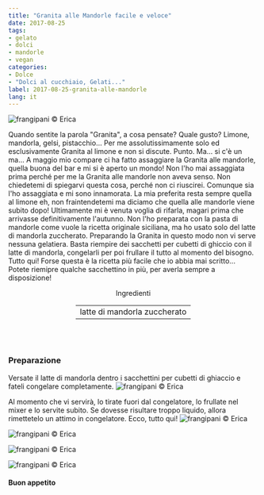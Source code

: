 ```yaml
---
title: "Granita alle Mandorle facile e veloce"
date: 2017-08-25
tags:
- gelato
- dolci
- mandorle
- vegan
categories:
- Dolce
- "Dolci al cucchiaio, Gelati..."
label: 2017-08-25-granita-alle-mandorle
lang: it 
---
```

![](header.jpg "frangipani © Erica")

Quando sentite la parola "Granita", a cosa pensate? Quale gusto? Limone, mandorla, gelsi, pistacchio... Per me assolutissimamente solo ed esclusivamente Granita al limone e non si discute. Punto. Ma... si c'è un ma... A maggio mio compare ci ha fatto assaggiare la Granita alle mandorle, quella buona del bar e mi si è aperto un mondo! Non l'ho mai assaggiata prima perché per me la Granita alle mandorle non aveva senso. Non chiedetemi di spiegarvi questa cosa, perché non ci riuscirei. Comunque sia l'ho assaggiata e mi sono innamorata. La mia preferita resta sempre quella al limone eh, non fraintendetemi ma diciamo che quella alle mandorle viene subito dopo! Ultimamente mi è venuta voglia di rifarla, magari prima che arrivasse definitivamente l'autunno. Non l'ho preparata con la pasta di mandorle come vuole la ricetta originale siciliana, ma ho usato solo del latte di mandorla zuccherato. Preparando la Granita in questo modo non vi serve nessuna gelatiera. Basta riempire dei sacchetti per cubetti di ghiccio con il latte di mandorla, congelarli per poi frullare il tutto al momento del bisogno. Tutto qui! Forse questa è la ricetta più facile che io abbia mai scritto... Potete riemipre qualche sacchettino in più, per averla sempre a disposizione!

<div id="wrapper" style="text-align: center">
  <div id="yourdiv" style="display: inline-block;">
    <div class="ingredients">
      <div class="ingredients-title">Ingredienti</div>
      <table>
        <tbody>
          </tr>
          <tr>
            <td>latte di mandorla zuccherato</td>
          </tr>
        </tbody>
      </table>
      <br></br>
    </div>
  </div>
</div>


<h3>
  <font color="grey">
    <i class="fa fa-cogs"></i>
  </font> Preparazione
</h3>

Versate il latte di mandorla dentro i sacchettini per cubetti di ghiaccio e fateli congelare completamente. 
![](ghiaccio.jpg "frangipani © Erica")

Al momento che vi servirà, lo tirate fuori dal congelatore, lo frullate nel mixer e lo servite subito. Se dovesse risultare troppo liquido, allora rimettetelo un attimo in congelatore. Ecco, tutto qui!
![](risultato1.jpg "frangipani © Erica")

![](risultato2.jpg "frangipani © Erica")

![](risultato3.jpg "frangipani © Erica")

![](risultato4.jpg "frangipani © Erica")

<h4>Buon appetito
  <font color="red">
    <i class="fa fa-smile-o"></i>
  </font>
</h4>
